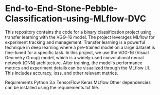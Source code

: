 # End-to-End-Stone-Pebble-Classification-using-MLflow-DVC

This repository contains the code for a binary classification project using transfer learning with the VGG-16 model. 
The project leverages MLflow for experiment tracking and management. Transfer learning is a powerful technique in deep learning where a pre-trained model on a large dataset is fine-tuned for a specific task. In this project, we use the VGG-16 (Visual Geometry Group) model, 
which is a widely-used convolutional neural network (CNN) architecture. After training, the model's performance metrics and experiment details can be visualized through the MLflow UI. This includes accuracy, loss, and other relevant metrics.

Requirements
Python 3.x
TensorFlow
Keras
MLflow
Other dependencies can be installed using the requirements.txt file.
